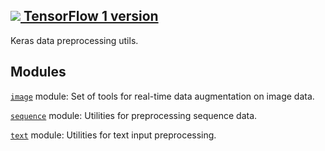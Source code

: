 [ ![](https://tensorflow.google.cn/images/tf_logo_32px.png) TensorFlow 1
version](/versions/r1.15/api_docs/python/tf/compat/v2/keras/preprocessing)  
---  
  
Keras data preprocessing utils.

## Modules

[`image`](https://tensorflow.google.cn/api_docs/python/tf/compat/v2/keras/preprocessing/image)
module: Set of tools for real-time data augmentation on image data.

[`sequence`](https://tensorflow.google.cn/api_docs/python/tf/compat/v2/keras/preprocessing/sequence)
module: Utilities for preprocessing sequence data.

[`text`](https://tensorflow.google.cn/api_docs/python/tf/compat/v2/keras/preprocessing/text)
module: Utilities for text input preprocessing.

